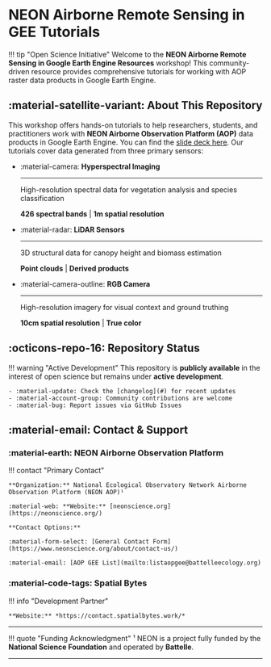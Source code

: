 # NEON Airborne Remote Sensing in GEE Tutorials

!!! tip "Open Science Initiative"
    Welcome to the **NEON Airborne Remote Sensing in Google Earth Engine Resources** workshop! This community-driven resource provides comprehensive tutorials for working with AOP raster data products in Google Earth Engine.

## :material-satellite-variant: About This Repository

This workshop offers hands-on tutorials to help researchers, students, and practitioners work with **NEON Airborne Observation Platform (AOP)** data products in Google Earth Engine. You can find the [slide deck here](https://docs.google.com/presentation/d/1w6QsyhGLi_xK7JLURXgmrrFetWC7LG9EP7WOXqtTEVs/edit?usp=sharing). Our tutorials cover data generated from three primary sensors:

<div class="grid cards" markdown>

-   :material-camera: **Hyperspectral Imaging**

    ---

    High-resolution spectral data for vegetation analysis and species classification

    **426 spectral bands** | **1m spatial resolution**

-   :material-radar: **LiDAR Sensors**

    ---

    3D structural data for canopy height and biomass estimation

    **Point clouds** | **Derived products**

-   :material-camera-outline: **RGB Camera**

    ---

    High-resolution imagery for visual context and ground truthing

    **10cm spatial resolution** | **True color**

</div>

## :octicons-repo-16: Repository Status

!!! warning "Active Development"
    This repository is **publicly available** in the interest of open science but remains under **active development**.

    - :material-update: Check the [changelog](#) for recent updates
    - :material-account-group: Community contributions are welcome
    - :material-bug: Report issues via GitHub Issues

## :material-email: Contact & Support

### :material-earth: NEON Airborne Observation Platform

!!! contact "Primary Contact"

    **Organization:** National Ecological Observatory Network Airborne Observation Platform (NEON AOP)¹

    :material-web: **Website:** [neonscience.org](https://neonscience.org/)

    **Contact Options:**

    :material-form-select: [General Contact Form](https://www.neonscience.org/about/contact-us/)

    :material-email: [AOP GEE List](mailto:listaopgee@battelleecology.org)

### :material-code-tags: Spatial Bytes

!!! info "Development Partner"

    **Website:** *https://contact.spatialbytes.work/*

---

!!! quote "Funding Acknowledgment"
    ¹ NEON is a project fully funded by the **National Science Foundation** and operated by **Battelle**.

---
